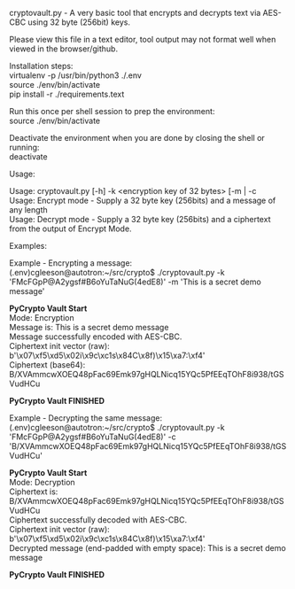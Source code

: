 cryptovault.py - A very basic tool that encrypts and decrypts text via AES-CBC
using 32 byte (256bit) keys.

Please view this file in a text editor, tool output may not format well when viewed in the browser/github.

Installation steps:    
virtualenv -p /usr/bin/python3 ./.env    
source ./env/bin/activate    
pip install -r ./requirements.text    

Run this once per shell session to prep the environment:    
source ./env/bin/activate

Deactivate the environment when you are done by closing the shell or running:    
deactivate

Usage:

Usage: cryptovault.py [-h] -k <encryption key of 32 bytes> [-m <message> | -c <ciphertext>    
Usage: Encrypt mode - Supply a 32 byte key (256bits) and a message of any length    
Usage: Decrypt mode - Supply a 32 byte key (256bits) and a ciphertext from the output of Encrypt Mode.


Examples:

Example - Encrypting a message:    
(.env)cgleeson@autotron:~/src/crypto$ ./cryptovault.py -k 'FMcFGpP@A2ygsf#B6oYuTaNuG(4edE8)' -m 'This is a secret demo message'

**********PyCrypto Vault Start**********    
Mode:  Encryption    
Message is: This is a secret demo message    
Message successfully encoded with AES-CBC.    
Ciphertext init vector (raw): b'\x07\xf5\xd5\x02i\x9c\xc1s\x84C\x8f)\x15\xa7:\xf4'    
Ciphertext (base64): B/XVAmmcwXOEQ48pFac69Emk97gHQLNicq15YQc5PfEEqTOhF8i938/tGSVudHCu    

**********PyCrypto Vault FINISHED**********    

Example - Decrypting the same message:    
(.env)cgleeson@autotron:~/src/crypto$ ./cryptovault.py -k 'FMcFGpP@A2ygsf#B6oYuTaNuG(4edE8)' -c     'B/XVAmmcwXOEQ48pFac69Emk97gHQLNicq15YQc5PfEEqTOhF8i938/tGSVudHCu'    

**********PyCrypto Vault Start**********    
Mode:  Decryption    
Ciphertext is: B/XVAmmcwXOEQ48pFac69Emk97gHQLNicq15YQc5PfEEqTOhF8i938/tGSVudHCu    
Ciphertext successfully decoded with AES-CBC.    
Ciphertext init vector (raw): b'\x07\xf5\xd5\x02i\x9c\xc1s\x84C\x8f)\x15\xa7:\xf4'    
Decrypted message (end-padded with empty space): This is a secret demo message    

**********PyCrypto Vault FINISHED**********
